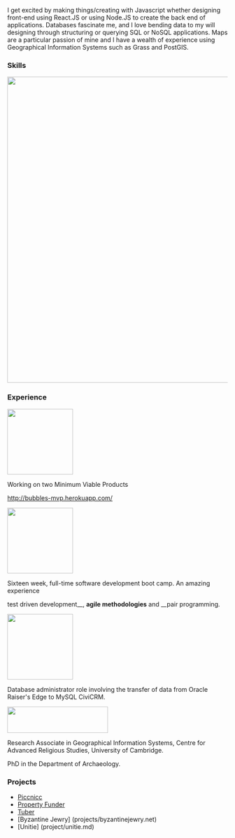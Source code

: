I get excited by making things/creating with Javascript whether designing front-end using React.JS or using Node.JS to create the back end of applications. Databases fascinate me, and I love bending data to my will designing through structuring or querying SQL or NoSQL applications. Maps are a particular passion of mine and I have a wealth of experience using Geographical Information Systems such as Grass and PostGIS.

### Skills

<img src="https://cloud.githubusercontent.com/assets/12121805/12115733/88fc9160-b3ac-11e5-85bf-451b3d3b0144.png" width="900" height="700" />


### Experience

<img src="https://avatars3.githubusercontent.com/u/11708465?v=3&s=200" width="150" height="150"  />

Working on two Minimum Viable Products

http://bubbles-mvp.herokuapp.com/

<img src="https://pbs.twimg.com/profile_images/534123785817829376/UE8T_TQF_400x400.png" width="150" height="150"  />


Sixteen week, full-time software development boot camp. An amazing experience

test driven development__, __agile methodologies__ and __pair programming.


<img src="https://cloud.githubusercontent.com/assets/12121805/12056635/7930f51c-af30-11e5-8388-dbbaa4bc0f4d.png" width="150" height="150"  />


Database administrator role involving the transfer of data from Oracle Raiser's Edge to MySQL CiviCRM.


<img src="https://cloud.githubusercontent.com/assets/12121805/12056603/244bd080-af30-11e5-9d16-2f2fe3545a26.png" width="230" height="60"  />


Research Associate in Geographical Information Systems, Centre for Advanced Religious Studies, University of Cambridge.

PhD in the Department of Archaeology.

### Projects

- [Piccnicc](projects/piccnicc.md)
- [Property Funder](projects/propertyfunder.md)
- [Tuber](projects/tuber.md)
- [Byzantine Jewry] (projects/byzantinejewry.net)
- [Unitie] (project/unitie.md)
